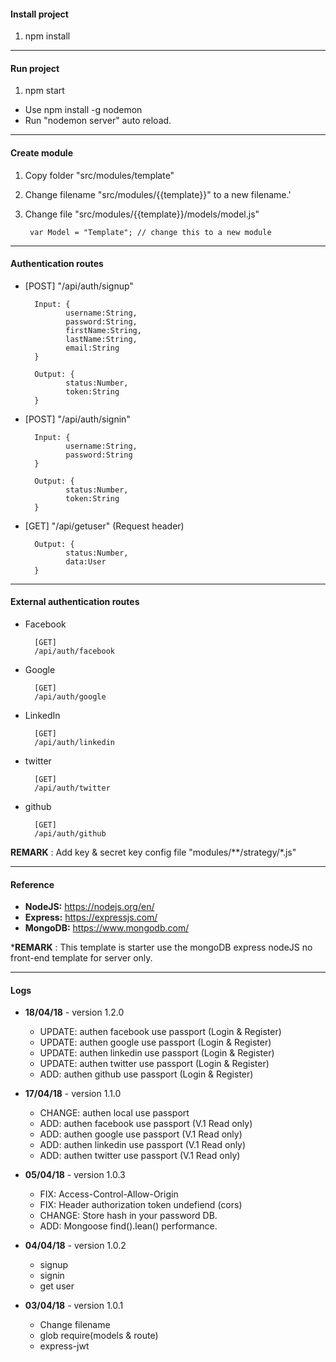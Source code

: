 #### Install project

1. npm install

------

#### Run project

1. npm start

* Use npm install -g nodemon
* Run "nodemon server" auto reload.

------

#### Create module

1. Copy folder "src/modules/template"

2. Change filename "src/modules/{{template}}" to a new filename.'

3. Change file "src/modules/{{template}}/models/model.js"


        var Model = "Template"; // change this to a new module

------


#### Authentication routes


- [POST] "/api/auth/signup"

    	Input: {
			   username:String,
			   password:String,
			   firstName:String,
			   lastName:String,
			   email:String               
    	}

    	Output: {
			   status:Number,
			   token:String 
    	}

  

- [POST] "/api/auth/signin"

    	Input: {
			   username:String,
			   password:String         
    	}

    	Output: {
			   status:Number,
			   token:String 
    	}

- [GET] "/api/getuser" (Request header)

    	Output: {
			   status:Number,
			   data:User 
    	}

------

#### External authentication routes

- Facebook

		[GET]
		/api/auth/facebook

- Google

		[GET]
		/api/auth/google

- LinkedIn

		[GET]
		/api/auth/linkedin

- twitter

		[GET]
		/api/auth/twitter

- github

		[GET]
		/api/auth/github


		
**REMARK**  : Add key & secret key config file "modules/**/strategy/*.js"

------

#### Reference

- **NodeJS:** https://nodejs.org/en/
- **Express:** https://expressjs.com/
- **MongoDB:** https://www.mongodb.com/

***REMARK** : This template is starter use the mongoDB express nodeJS no front-end template for server only.


------

#### Logs

- **18/04/18**  - version 1.2.0
    - UPDATE: authen facebook use passport (Login & Register)
    - UPDATE: authen google use passport (Login & Register)
    - UPDATE: authen linkedin use passport (Login & Register)
    - UPDATE: authen twitter use passport (Login & Register)
    - ADD: authen github use passport (Login & Register)

- **17/04/18**  - version 1.1.0
    - CHANGE: authen local use passport
    - ADD: authen facebook use passport (V.1 Read only)
    - ADD: authen google use passport (V.1 Read only)
    - ADD: authen linkedin use passport (V.1 Read only)
    - ADD: authen twitter use passport (V.1 Read only)

- **05/04/18**  - version 1.0.3
    - FIX: Access-Control-Allow-Origin
    - FIX: Header authorization token undefiend (cors)
    - CHANGE: Store hash in your password DB.
    - ADD: Mongoose find().lean() performance.
	
- **04/04/18**  - version 1.0.2
    - signup
    - signin
    - get user
	
- **03/04/18**  - version 1.0.1
    - Change filename
    - glob require(models & route)
    - express-jwt